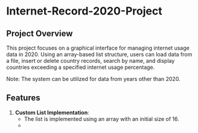 # Internet-Record-2020-Project

## Project Overview
This project focuses on a graphical interface for managing internet usage data in 2020. Using an array-based list structure,
users can load data from a file, insert or delete country records, search by name, and display countries exceeding a specified internet usage percentage. 

Note: The system can be utilized for data from years other than 2020.

## Features
1. **Custom List Implementation**:
   - The list is implemented using an array with an initial size of 16.
   - 



